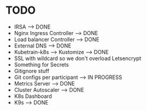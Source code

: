 # TODO

- IRSA --> DONE
- Nginx Ingress Controller --> DONE
- Load balancer Controller --> DONE
- External DNS --> DONE
- Kubetrain-k8s --> Kustomize --> DONE
- SSL with wildcard so we don't overload Letsencrypt
- Something for Secrets
- Gitignore stuff
- Git configs per participant --> IN PROGRESS
- Metrics Server --> DONE
- Cluster Autoscaler --> DONE
- K8s Dashboard
- K9s --> DONE



